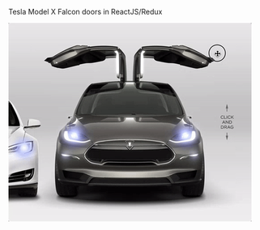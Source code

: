 Tesla Model X Falcon doors in ReactJS/Redux

<img src="https://github.com/edindelan/Tesla-Model-X-Falcon-doors/blob/master/misc/Model%20X%20Falcon%20Doors.gif?raw=true" alt=""/>

